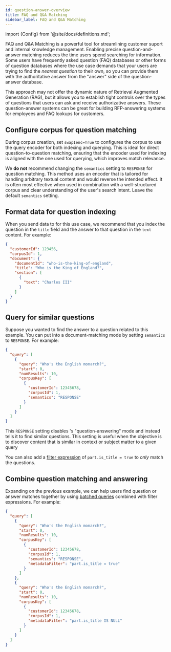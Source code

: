 ```yaml
---
id: question-answer-overview
title: FAQ and Q&A Matching
sidebar_label: FAQ and Q&A Matching
---
```


import {Config} from '@site/docs/definitions.md';

FAQ and Q&A Matching is a powerful tool for streamlining customer suport and 
internal knowledge management. Enabling precise question-and-answer matching 
reduces the time users spend searching for information. Some users have 
frequently asked question (FAQ) databases or other forms of question databases 
where the use case demands that your users are trying to find the 
*nearest question* to their own, so you can provide them with the 
authoritative answer from the "answer" side of the question-answer database.

This approach may not offer the dynamic nature of Retrieval Augmented 
Generation (RAG), but it allows you to establish tight controls over the 
types of questions that users can ask and receive authorizative answers. 
These question-answer systems can be great for building RFP-answering systems 
for employees and FAQ lookups for customers. 

## Configure corpus for question matching

During corpus creation, set `swapIenc=True` to configures the corpus to use 
the query encoder for both indexing and querying. This is ideal for direct 
question-to-question matching, ensuring that the encoder used for indexing is 
aligned with the one used for querying, which improves match relevance.

We **do not** recommend changing the `semantics` setting to `RESPONSE` for question 
matching. This method uses an encoder that is tailored for handling arbitrary 
textual content and would reverse the intended effect. It is often most 
effective when used in combination with a well-structured corpus and clear 
understanding of the user's search intent. Leave the default `semantics` setting.

## Format data for question indexing

When you send data to <Config v="names.product"/> for this use case, we
recommend that you index the question in the `title` field and the answer to
that question in the `text` content. For example:

```json showLineNumbers title="document.json"
{
  "customerId": 123456,
  "corpusId": 1,
  "document": {
    "documentId": "who-is-the-king-of-england",
    "title": "Who is the King of England?",
    "section": [
      {
        "text": "Charles III"
      }
    ]
  }
}
```

## Query for similar questions

Suppose you wanted to find the answer to a question related to this example.
You can put <Config v="names.product"/> into a document-matching mode by
setting `semantics` to `RESPONSE`.  For example:

```json showLineNumbers title="https://api.vectara.io/v1/query"
{
  "query": [
    {
      "query": "Who's the English monarch?",
      "start": 0,
      "numResults": 10,
      "corpusKey": [
        {
          "customerId": 12345678,
          "corpusId": 1,
          "semantics": "RESPONSE"
        }
      ]
    }
  ]
}
```

This `RESPONSE` setting disables <Config v="names.product"/>'s "question-answering" mode and
instead tells it to find similar questions. This setting is useful when the 
objective is to discover content that is similar in context or subject matter 
to a given query

You can also add a [filter expression](/docs/learn/metadata-search-filtering/filter-overview)
of `part.is_title = true` to *only* match the questions.

## Combine question matching and answering

Expanding on the previous example, we can help users find question or answer
matches together by using [batched queries](/docs/api-reference/search-apis/batched-queries)
combined with filter expressions.  For example:

```json showLineNumbers title="https://api.vectara.io/v1/query"
{
  "query": [
    {
      "query": "Who's the English monarch?",
      "start": 0,
      "numResults": 10,
      "corpusKey": [
        {
          "customerId": 12345678,
          "corpusId": 1,
          "semantics": "RESPONSE",
          "metadataFilter": "part.is_title = true"
        }
      ]
    },
    {
      "query": "Who's the English monarch?",
      "start": 0,
      "numResults": 10,
      "corpusKey": [
        {
          "customerId": 12345678,
          "corpusId": 1,
          "metadataFilter": "part.is_title IS NULL"
        }
      ]
    }
  ]
}
```
